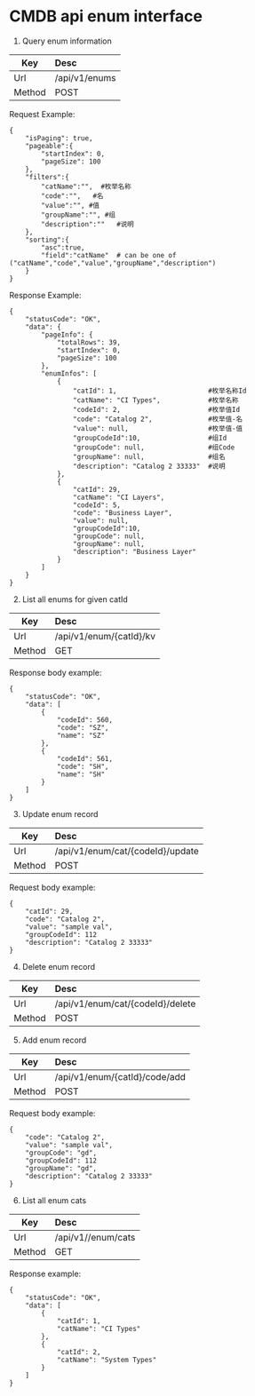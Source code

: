 # CMDB api enum interface
1. Query enum information

Key|Desc
--|:--
Url|/api/v1/enums
Method|POST

Request Example:
```
{
	"isPaging": true,
	"pageable":{
		"startIndex": 0,
		"pageSize": 100
	},
	"filters":{
		"catName":"",  #枚举名称
		"code":"",   #名
		"value":"", #值
		"groupName":"", #组
		"description":""   #说明
	},
    "sorting":{
        "asc":true,
        "field":"catName"  # can be one of ("catName","code","value","groupName","description")
    }
}
```
Response Example:
```
{
    "statusCode": "OK",
    "data": {
        "pageInfo": {
            "totalRows": 39,
            "startIndex": 0,
            "pageSize": 100
        },
        "enumInfos": [
            {
                "catId": 1,                       #枚举名称Id
                "catName": "CI Types",            #枚举名称
                "codeId": 2,                      #枚举值Id
                "code": "Catalog 2",              #枚举值-名
                "value": null,                    #枚举值-值
                "groupCodeId":10,                 #组Id
                "groupCode": null,                #组Code
                "groupName": null,                #组名
                "description": "Catalog 2 33333"  #说明
            },
            {
                "catId": 29,
                "catName": "CI Layers",
                "codeId": 5,
                "code": "Business Layer",
                "value": null,
                "groupCodeId":10,
                "groupCode": null,
                "groupName": null,
                "description": "Business Layer"
            }
		]
    }
}
```

2. List all enums for given catId

Key|Desc
--|:--
Url|/api/v1/enum/{catId}/kv
Method|GET

Response body example:
```
{
    "statusCode": "OK",
    "data": [
        {
            "codeId": 560,
            "code": "SZ",
            "name": "SZ"
        },
        {
            "codeId": 561,
            "code": "SH",
            "name": "SH"
        }
    ]
}
```

3. Update enum record

Key|Desc
--|:--
Url|/api/v1/enum/cat/{codeId}/update
Method|POST

Request body example:
```
{
    "catId": 29,
    "code": "Catalog 2",
    "value": "sample val",
    "groupCodeId": 112
    "description": "Catalog 2 33333"
}
```

4. Delete enum record

Key|Desc
--|:--
Url|/api/v1/enum/cat/{codeId}/delete
Method|POST

5. Add enum record

Key|Desc
--|:--
Url|/api/v1/enum/{catId}/code/add
Method|POST

Request body example:
```
{
    "code": "Catalog 2",
    "value": "sample val",
    "groupCode": "gd",
    "groupCodeId": 112
    "groupName": "gd",
    "description": "Catalog 2 33333"
}
```

6. List all enum cats

Key|Desc
--|:--
Url|/api/v1//enum/cats
Method|GET

Response example:
```
{
    "statusCode": "OK",
    "data": [
        {
            "catId": 1,
            "catName": "CI Types"
        },
        {
            "catId": 2,
            "catName": "System Types"
        }
    ]
}
```



